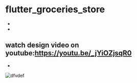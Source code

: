# flutter_groceries_store
-
-
watch design video on youtube:https://youtu.be/_jYiOZjsqR0
-
-
![dfvdef](https://user-images.githubusercontent.com/78899995/182645698-7d94f965-acf4-488f-af8c-c94ec43d6800.jpg)
